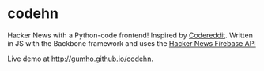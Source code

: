 # codehn
Hacker News with a Python-code frontend! Inspired by [Codereddit](http://codereddit.com). Written in JS with the Backbone framework and uses the [Hacker News Firebase API](https://github.com/HackerNews/API)

Live demo at http://gumho.github.io/codehn.
